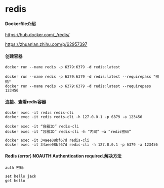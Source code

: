 # redis

#### Dockerfile介绍
https://hub.docker.com/_/redis/

https://zhuanlan.zhihu.com/p/62957397
  
#### 创建容器
```
docker run --name redis -p 6379:6379 -d redis:latest

docker run --name redis -p 6379:6379 -d redis:latest --requirepass "密码"
docker run --name redis -p 6379:6379 -d redis:latest --requirepass 123456
```
  
#### 连接、查看redis容器
```
docker exec -it redis redis-cli 
docker exec -it redis redis-cli -h 127.0.0.1 -p 6379 -a 123456

docker exec -it “容器ID” redis-cli 
docker exec -it “容器ID” redis-cli -h “内网” –a “redis密码”

docker exec -it 34aee08bf67d redis-cli
docker exec -it 34aee08bf67d redis-cli -h 127.0.0.1 -p 6379 -a 123456
```

#### Redis (error) NOAUTH Authentication required.解决方法
```
auth 密码

set hello jack
get hello
```